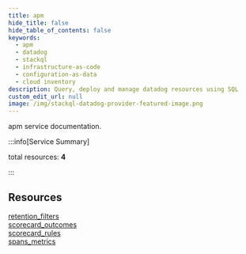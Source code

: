 ```yaml
---
title: apm
hide_title: false
hide_table_of_contents: false
keywords:
  - apm
  - datadog
  - stackql
  - infrastructure-as-code
  - configuration-as-data
  - cloud inventory
description: Query, deploy and manage datadog resources using SQL
custom_edit_url: null
image: /img/stackql-datadog-provider-featured-image.png
---
```


apm service documentation.

:::info[Service Summary]

total resources: __4__  

:::

## Resources
<div class="row">
<div class="providerDocColumn">
<a href="/services/apm/retention_filters/">retention_filters</a><br />
<a href="/services/apm/scorecard_outcomes/">scorecard_outcomes</a>
</div>
<div class="providerDocColumn">
<a href="/services/apm/scorecard_rules/">scorecard_rules</a><br />
<a href="/services/apm/spans_metrics/">spans_metrics</a>
</div>
</div>